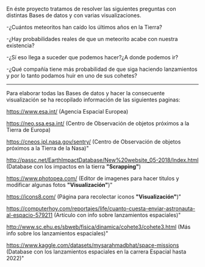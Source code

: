 En éste proyecto tratamos de resolver las siguientes preguntas con distintas Bases de datos y con varias visualizaciones.

   -¿Cuántos meteoritos han caído los últimos años en la Tierra?
   
   -¿Hay probabilidades reales de que un meteorito acabe con nuestra existencia?
   
   -¿Sí eso llega a suceder que podemos hacer?¿A donde podemos ir?
   
   -¿Qué compañía tiene más probabilidad de que siga haciendo lanzamientos y por lo tanto podamos huir en uno de sus cohetes?
   
------------------------------------------------------------------------------------------------------------------------

 Para elaborar todas las Bases de datos y hacer la consecuente visualización se ha recopilado información de las siguientes paginas:

   https://www.esa.int/ (Agencia Espacial Europea)
   
   https://neo.ssa.esa.int/ (Centro de Observación de objetos próximos a la Tierra de Europa)
   
   https://cneos.jpl.nasa.gov/sentry/ (Centro de Observación de objetos próximos a la Tierra de la Nasa)"
   
   http://passc.net/EarthImpactDatabase/New%20website_05-2018/Index.html (Database con los impactos en la tierra **\"Scrapping\"**)
   
   https://www.photopea.com/ (Editor de imagenes para hacer titulos y modificar algunas fotos **\"Visualización\"**)"
   
   https://icons8.com/ (Página para recolectar iconos **\"Visualización\"**)"
   
   https://computerhoy.com/reportajes/life/cuanto-cuesta-enviar-astronauta-al-espacio-579211 (Artículo con info sobre lanzamientos espaciales)"
   
   http://www.sc.ehu.es/sbweb/fisica/dinamica/cohete3/cohete3.html (Más info sobre los lanzamientos espaciales)"
   
   https://www.kaggle.com/datasets/mysarahmadbhat/space-missions (Database con los lanzamientos espaciales en la carrera Espacial hasta 2022)"

